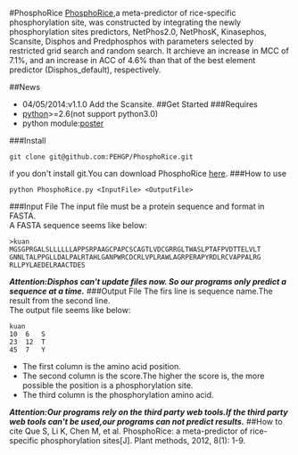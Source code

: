#PhosphoRice
[PhosphoRice](http://www.plantmethods.com/content/8/1/5),a meta-predictor of rice-specific phosphorylation site, was constructed by integrating the newly phosphorylation sites predictors, NetPhos2.0, NetPhosK, Kinasephos, Scansite, Disphos and Predphosphos with parameters selected by restricted grid search and random search. It archieve an increase in MCC of 7.1%, and an increase in ACC of 4.6% than that of the best element predictor (Disphos_default), respectively.
 
##News
- 04/05/2014:v1.1.0
Add the Scansite.
##Get Started
###Requires
- [python](http://www.python.org/downloads/)>=2.6(not support python3.0)
- python module:[poster](https://pypi.python.org/pypi/poster/0.4)

###Install
```
git clone git@github.com:PEHGP/PhosphoRice.git
```
if you don't install git.You can download PhosphoRice [here](https://github.com/PEHGP/PhosphoRice/archive/master.zip).
###How to use   
```
python PhosphoRice.py <InputFile> <OutputFile>
```
###Input File
The input file must be a protein sequence and format in FASTA.  
A FASTA sequence seems like below:  
```
>kuan  
MGSGPRGALSLLLLLLAPPSRPAAGCPAPCSCAGTLVDCGRRGLTWASLPTAFPVDTTELVLT
GNNLTALPPGLLDALPALRTAHLGANPWRCDCRLVPLRAWLAGRPERAPYRDLRCVAPPALRG
RLLPYLAEDELRAACTDES 
```
***Attention:Disphos can't update files now. So our programs only predict a sequence at a time.***
###Output File
 The firs line is sequence name.The result from the second line.  
 The output file seems like below:
```
kuan
10	6	S  
23	12	T
45	7	Y
```
- The first column is the amino acid position.
- The second column is the score.The higher the score is, the more possible the position is a phosphorylation site.
- The third column is the phosphorylation amino acid.

***Attention:Our programs rely on the third party web tools.If the third party web tools can't be used,our programs can not predict results.***
##How to cite
 Que S, Li K, Chen M, et al. PhosphoRice: a meta-predictor of rice-specific phosphorylation sites[J]. Plant methods, 2012, 8(1): 1-9.
